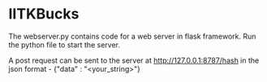 # IITKBucks

The webserver.py contains code for a web server in flask framework. Run the python file to start the server.

A post request can be sent to the server at http://127.0.0.1:8787/hash in the json format - {"data" : "<your_string>"}
